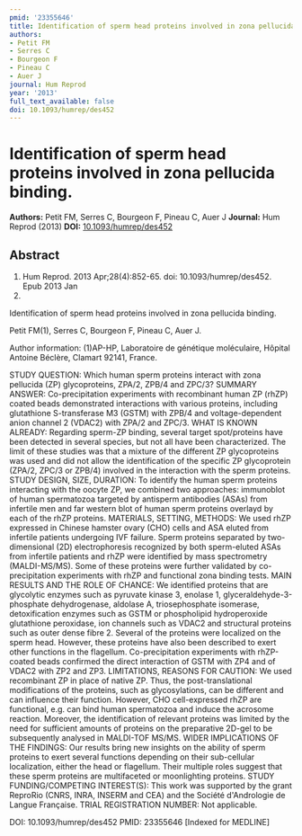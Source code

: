 ```yaml
---
pmid: '23355646'
title: Identification of sperm head proteins involved in zona pellucida binding.
authors:
- Petit FM
- Serres C
- Bourgeon F
- Pineau C
- Auer J
journal: Hum Reprod
year: '2013'
full_text_available: false
doi: 10.1093/humrep/des452
---
```


# Identification of sperm head proteins involved in zona pellucida binding.
**Authors:** Petit FM, Serres C, Bourgeon F, Pineau C, Auer J
**Journal:** Hum Reprod (2013)
**DOI:** [10.1093/humrep/des452](https://doi.org/10.1093/humrep/des452)

## Abstract

1. Hum Reprod. 2013 Apr;28(4):852-65. doi: 10.1093/humrep/des452. Epub 2013 Jan
25.

Identification of sperm head proteins involved in zona pellucida binding.

Petit FM(1), Serres C, Bourgeon F, Pineau C, Auer J.

Author information:
(1)AP-HP, Laboratoire de génétique moléculaire, Hôpital Antoine Béclère, Clamart 
92141, France.

STUDY QUESTION: Which human sperm proteins interact with zona pellucida (ZP) 
glycoproteins, ZPA/2, ZPB/4 and ZPC/3?
SUMMARY ANSWER: Co-precipitation experiments with recombinant human ZP (rhZP) 
coated beads demonstrated interactions with various proteins, including 
glutathione S-transferase M3 (GSTM) with ZPB/4 and voltage-dependent anion 
channel 2 (VDAC2) with ZPA/2 and ZPC/3.
WHAT IS KNOWN ALREADY: Regarding sperm-ZP binding, several target spot/proteins 
have been detected in several species, but not all have been characterized. The 
limit of these studies was that a mixture of the different ZP glycoproteins was 
used and did not allow the identification of the specific ZP glycoprotein 
(ZPA/2, ZPC/3 or ZPB/4) involved in the interaction with the sperm proteins.
STUDY DESIGN, SIZE, DURATION: To identify the human sperm proteins interacting 
with the oocyte ZP, we combined two approaches: immunoblot of human spermatozoa 
targeted by antisperm antibodies (ASAs) from infertile men and far western blot 
of human sperm proteins overlayd by each of the rhZP proteins.
MATERIALS, SETTING, METHODS: We used rhZP expressed in Chinese hamster ovary 
(CHO) cells and ASA eluted from infertile patients undergoing IVF failure. Sperm 
proteins separated by two-dimensional (2D) electrophoresis recognized by both 
sperm-eluted ASAs from infertile patients and rhZP were identified by mass 
spectrometry (MALDI-MS/MS). Some of these proteins were further validated by 
co-precipitation experiments with rhZP and functional zona binding tests.
MAIN RESULTS AND THE ROLE OF CHANCE: We identified proteins that are glycolytic 
enzymes such as pyruvate kinase 3, enolase 1, glyceraldehyde-3-phosphate 
dehydrogenase, aldolase A, triosephosphate isomerase, detoxification enzymes 
such as GSTM or phospholipid hydroperoxide glutathione peroxidase, ion channels 
such as VDAC2 and structural proteins such as outer dense fibre 2. Several of 
the proteins were localized on the sperm head. However, these proteins have also 
been described to exert other functions in the flagellum. Co-precipitation 
experiments with rhZP-coated beads confirmed the direct interaction of GSTM with 
ZP4 and of VDAC2 with ZP2 and ZP3.
LIMITATIONS, REASONS FOR CAUTION: We used recombinant ZP in place of native ZP. 
Thus, the post-translational modifications of the proteins, such as 
glycosylations, can be different and can influence their function. However, CHO 
cell-expressed rhZP are functional, e.g. can bind human spermatozoa and induce 
the acrosome reaction. Moreover, the identification of relevant proteins was 
limited by the need for sufficient amounts of proteins on the preparative 2D-gel 
to be subsequently analysed in MALDI-TOF MS/MS.
WIDER IMPLICATIONS OF THE FINDINGS: Our results bring new insights on the 
ability of sperm proteins to exert several functions depending on their 
sub-cellular localization, either the head or flagellum. Their multiple roles 
suggest that these sperm proteins are multifaceted or moonlighting proteins.
STUDY FUNDING/COMPETING INTEREST(S): This work was supported by the grant 
ReproRio (CNRS, INRA, INSERM and CEA) and the Société d'Andrologie de Langue 
Française.
TRIAL REGISTRATION NUMBER: Not applicable.

DOI: 10.1093/humrep/des452
PMID: 23355646 [Indexed for MEDLINE]
